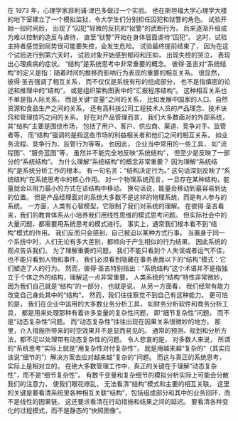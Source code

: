 在 1973 年，心理学家菲利浦·津巴多做过一个实验。
他在斯坦福大学心理学大楼的地下室建立了一个模拟监狱，令大学生们分别担任囚犯和狱警的角色。
试验开始一段时间后，
出现了“囚犯”轻微的反抗和“狱警”的武断行为，
后来逐渐升级成为难以控制的造反与虐待，
直至“狱警”开始在身体层面虐待“囚犯”。
这时，试验主持者感觉到局势很可能要失控，会发生危险。
试验最终提前结束了，
因为在这个试验进行到第六天时，
试验对象开始感到郁闷和压抑，
出现失控的哭泣，
表现出心理疾病的症状。
“结构”是系统思考中非常重要的概念。
彼得·圣吉对“系统结构”的定义是指：随着时间的推移而影响行为表现的重要的相互关系。
很显然，
彼得·圣吉强调了相互关系，
而不仅仅是系统有形的组成部分，
也不是指缜密的论述和推理中的“结构”，
或是组织架构图表中的“汇报程序结构”。
这种相互关系也不单是指人际关系，
而是关键“变量”之间的关系，
比如发展中国家的人口、自然资源和食品生产之间的关系，
还有高科技公司工程技术人员的产品理念、技术诀窍和管理技巧之间的关系。
好在对产品管理而言，
我们大多数面对的外部系统，
其“结构”主要是围绕市场，
包括了用户、客户、供应商、渠道、竞争对手、监管者等，
而“结构”强调的是指这些市场的利益相关者和他们之间的相互关系，
如业务流程、竞争行为、监管行为等等。
也因此，
企业当中常用的一些工具，
如“流程图”、“服务蓝图”等，
虽然并不能完全地反映“系统结构”，
但至少是反映了一部分的“系统结构”。
为什么理解“系统结构”的概念非常重要？
因为理解“系统结构”是系统分析工作的根本。
有一句名言：“结构决定行为。”
这句话深刻反映了“系统结构”在系统思考中的核心作用。
对一个物理系统而言，一旦存在某种结构，能量就会以阻力最小的方式在该结构中移动。
换句话说，能量会移动到最容易到达的位置。
但是产品经理面对的系统大多数不是这样的物理系统，而是有人参与的系统。
一方面，人类有心智模型，它限制了我们对系统的理解。
在彼得·圣吉看来，我们的教育体系从小培养我们用线性思维的模式思考问题。
但实际社会中的大量问题，都需要用系统思考的模式进行。
事实上，通常我们根本看不到“结构”模式的作用。
我们反而只会感到，自己被迫以某种方式行事。
当置身于同一个系统中时，人们无论有多大差别，都倾向于产生相似的行为结果。
因此系统的观点告诉我们，
为了理解重要的问题，
我们不能只看到个人失误或者运气不佳，
也不能只看到人物和事件，
我们必须看到隐藏在事务表面以下的“结构”模式：它们塑造了人的行为。
然而，彼得·圣吉特别指出：“系统结构”这个术语并不是指独立于个体之外的结构，理解这一点非常重要。
人类系统的“结构”特性非常微妙，
因为我们自己就是“结构”的一部分，
也就是说，
从另一方面看，
我们经常有能力改变自己身处其中的“结构”。
然而，我们往往察觉不到自己有这种能力。
更可怕的是，
我们在企业中运用的大多数业务分析工具，
如财务分析软件和商务分析工具，
都是用来处理那种有着许多变量的复杂性问题，
即“细节复杂性”问题，
而不是“动态复杂性”问题。
而“动态复杂性”往往出现在因果关系很微妙的地方。
那里，介入措施所带来的时空效果并不是显而易见的。
通常的预测、规划和分析方法，都不足以处理带有动态复杂性的问题。
令人悲哀的是，
对多数人来说，
所谓的“系统思考”实际上就是“用复杂性对付复杂性”，
就是用越来越“复杂的”（其实应该说“细节的”）解决方案去应对越来越“复杂的”问题。
而这与真正的系统思考，实际上是相对立的。
在绝大多数管理工作中，真正的关键在于理解“动态复杂性”，而不是“细节复杂性”。
有数千变量和复杂细节的模拟分析实际上可能会分散我们的注意力，
使我们眼花缭乱，
无法看清“结构”模式和主要的相互关联。
这里的关键是要看清系统里各种相互关联“结构”，包括组成部分和其中的业务回环，而不是线性的因果链。
这还要求看清在行动措施和结果之间的延迟。
要看清各种变化的过程模式，而不是静态的“快照图像”。
